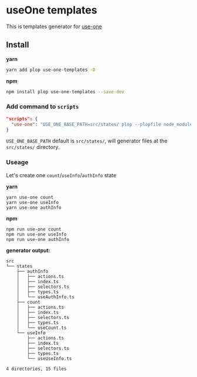 # useOne templates

This is templates generator for [use-one](https://use-one.com)

## Install

**yarn**

```bash
yarn add plop use-one-templates -D
```

**npm**

```bash
npm install plop use-one-templates --save-dev
```

### Add command to `scripts`

```json
"scripts": {
  "use-one": "USE_ONE_BASE_PATH=src/states/ plop --plopfile node_modules/use-one-templates/plopfile.js",
}
```

`USE_ONE_BASE_PATH` default is `src/states/`, will generator files at the `src/states/` directory.


### Useage

Let's create one `count`/`useInfo`/`authInfo` state

**yarn**
```
yarn use-one count
yarn use-one useInfo
yarn use-one authInfo
```

**npm**
```
npm run use-one count
npm run use-one useInfo
npm run use-one authInfo
```

**generator output:**

```
src
└── states
    ├── authInfo
    │   ├── actions.ts
    │   ├── index.ts
    │   ├── selectors.ts
    │   ├── types.ts
    │   └── useAuthInfo.ts
    ├── count
    │   ├── actions.ts
    │   ├── index.ts
    │   ├── selectors.ts
    │   ├── types.ts
    │   └── useCount.ts
    └── useInfo
        ├── actions.ts
        ├── index.ts
        ├── selectors.ts
        ├── types.ts
        └── useUseInfo.ts

4 directories, 15 files
```
